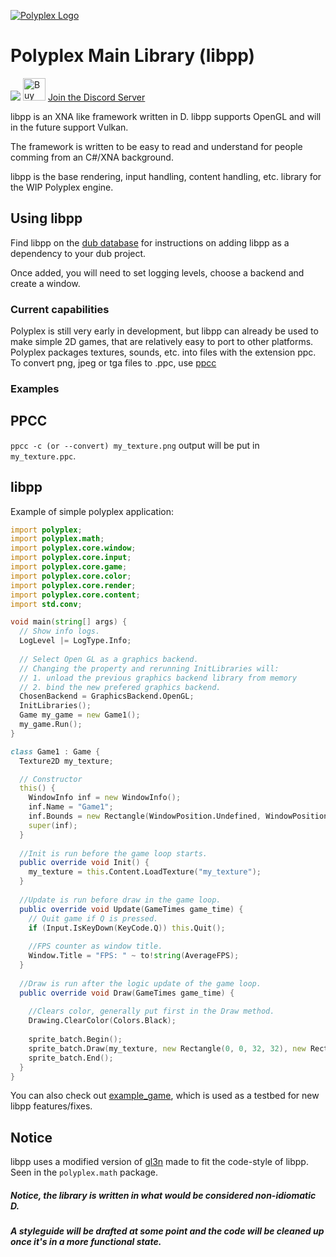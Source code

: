 [![Polyplex Logo][logo]](https://github.com/PolyplexEngine/ppbranding)

# Polyplex Main Library (libpp)
<img class="s5qsvfm-0 fIpNGV" src="https://c5.patreon.com/external/logo/become_a_patron_button.png" srcset="https://c5.patreon.com/external/logo/become_a_patron_button@2x.png 2x"><a href="https://www.patreon.com/bePatron?u=10156994" data-patreon-widget-type="become-patron-button"></a></img> <a href='https://ko-fi.com/O4O59UGN' target='_blank'><img height='36' style='border:0px;height:36px;' src='https://az743702.vo.msecnd.net/cdn/kofi2.png?v=0' border='0' alt='Buy Clipsey a Coffee at ko-fi.com' /></a> [Join the Discord Server](https://discord.gg/Dus5ArV)

libpp is an XNA like framework written in D. libpp supports OpenGL and will in the future support Vulkan.

The framework is written to be easy to read and understand for people comming from an C#/XNA background.

libpp is the base rendering, input handling, content handling, etc. library for the WIP Polyplex engine.

## Using libpp
Find libpp on the [dub database](https://code.dlang.org/packages/pp) for instructions on adding libpp as a dependency to your dub project.

Once added, you will need to set logging levels, choose a backend and create a window.

### Current capabilities
Polyplex is still very early in development, but libpp can already be used to make simple 2D games, that are relatively easy to port to other platforms.
Polyplex packages textures, sounds, etc. into files with the extension ppc. To convert png, jpeg or tga files to .ppc, use [ppcc](https://github.com/PolyplexEngine/ppcc)


### Examples
## PPCC
`ppcc -c (or --convert) my_texture.png` output will be put in `my_texture.ppc`.

## libpp
Example of simple polyplex application:
```d
import polyplex;
import polyplex.math;
import polyplex.core.window;
import polyplex.core.input;
import polyplex.core.game;
import polyplex.core.color;
import polyplex.core.render;
import polyplex.core.content;
import std.conv;

void main(string[] args) {
  // Show info logs.
  LogLevel |= LogType.Info;
  
  // Select Open GL as a graphics backend.
  // Changing the property and rerunning InitLibraries will:
  // 1. unload the previous graphics backend library from memory
  // 2. bind the new prefered graphics backend.
  ChosenBackend = GraphicsBackend.OpenGL;
  InitLibraries();
  Game my_game = new Game1();
  my_game.Run();
}

class Game1 : Game {
  Texture2D my_texture;

  // Constructor
  this() {
    WindowInfo inf = new WindowInfo();
    inf.Name = "Game1";
    inf.Bounds = new Rectangle(WindowPosition.Undefined, WindowPosition.Undefined, 1080, 1024);
    super(inf);
  }
  
  //Init is run before the game loop starts.
  public override void Init() {
    my_texture = this.Content.LoadTexture("my_texture");
  }
  
  //Update is run before draw in the game loop.
  public override void Update(GameTimes game_time) {
    // Quit game if Q is pressed.
    if (Input.IsKeyDown(KeyCode.Q)) this.Quit();
    
    //FPS counter as window title.
    Window.Title = "FPS: " ~ to!string(AverageFPS);
  }
  
  //Draw is run after the logic update of the game loop.
  public override void Draw(GameTimes game_time) {
  
    //Clears color, generally put first in the Draw method.
    Drawing.ClearColor(Colors.Black);
    
    sprite_batch.Begin();
    sprite_batch.Draw(my_texture, new Rectangle(0, 0, 32, 32), new Rectangle(0, 0, my_texture.Width, my_texture.Height), Color.White);
    sprite_batch.End();
  }
}
```

You can also check out [example_game](https://github.com/PolyplexEngine/example_game), which is used as a testbed for new libpp features/fixes.

## Notice
libpp uses a modified version of [gl3n](https://github.com/Dav1dde/gl3n) made to fit the code-style of libpp. Seen in the `polyplex.math` package.

##### Notice, the library is written in what would be considered non-idiomatic D.
##### A styleguide will be drafted at some point and the code will be cleaned up once it's in a more functional state.

[logo]: https://github.com/PolyplexEngine/ppbranding/blob/master/polyplex3.jpg
